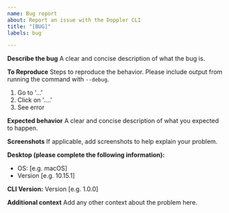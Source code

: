 ```yaml
---
name: Bug report
about: Report an issue with the Doppler CLI
title: "[BUG]"
labels: bug

---
```


**Describe the bug**
A clear and concise description of what the bug is.

**To Reproduce**
Steps to reproduce the behavior. Please include output from running the command with `--debug`.
1. Go to '...'
1. Click on '....'
1. See error

**Expected behavior**
A clear and concise description of what you expected to happen.

**Screenshots**
If applicable, add screenshots to help explain your problem.

**Desktop (please complete the following information):**
 - OS: [e.g. macOS]
 - Version [e.g. 10.15.1]

**CLI Version:**
Version [e.g. 1.0.0]

**Additional context**
Add any other context about the problem here.
